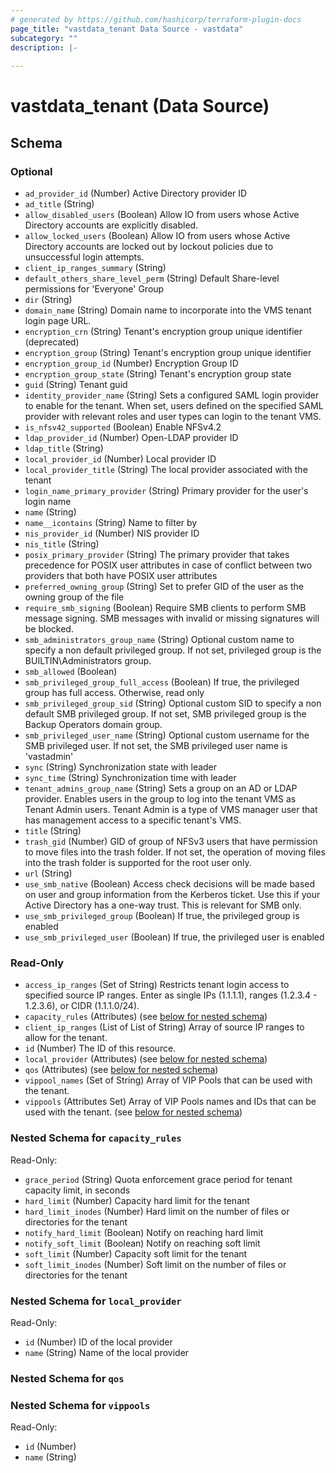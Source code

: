 ```yaml
---
# generated by https://github.com/hashicorp/terraform-plugin-docs
page_title: "vastdata_tenant Data Source - vastdata"
subcategory: ""
description: |-
  
---
```


# vastdata_tenant (Data Source)





<!-- schema generated by tfplugindocs -->
## Schema

### Optional

- `ad_provider_id` (Number) Active Directory provider ID
- `ad_title` (String)
- `allow_disabled_users` (Boolean) Allow IO from users whose Active Directory accounts are explicitly disabled.
- `allow_locked_users` (Boolean) Allow IO from users whose Active Directory accounts are locked out by lockout policies due to unsuccessful login attempts.
- `client_ip_ranges_summary` (String)
- `default_others_share_level_perm` (String) Default Share-level permissions for 'Everyone' Group
- `dir` (String)
- `domain_name` (String) Domain name to incorporate into the VMS tenant login page URL.
- `encryption_crn` (String) Tenant's encryption group unique identifier (deprecated)
- `encryption_group` (String) Tenant's encryption group unique identifier
- `encryption_group_id` (Number) Encryption Group ID
- `encryption_group_state` (String) Tenant's encryption group state
- `guid` (String) Tenant guid
- `identity_provider_name` (String) Sets a configured SAML login provider to enable for the tenant.  When set, users defined on the specified SAML provider with relevant roles and user types can login to the tenant VMS.
- `is_nfsv42_supported` (Boolean) Enable NFSv4.2
- `ldap_provider_id` (Number) Open-LDAP provider ID
- `ldap_title` (String)
- `local_provider_id` (Number) Local provider ID
- `local_provider_title` (String) The local provider associated with the tenant
- `login_name_primary_provider` (String) Primary provider for the user's login name
- `name` (String)
- `name__icontains` (String) Name to filter by
- `nis_provider_id` (Number) NIS provider ID
- `nis_title` (String)
- `posix_primary_provider` (String) The primary provider that takes precedence for POSIX user attributes in case of conflict between two providers that both have POSIX user attributes
- `preferred_owning_group` (String) Set to prefer GID of the user as the owning group of the file
- `require_smb_signing` (Boolean) Require SMB clients to perform SMB message signing. SMB messages with invalid or missing signatures will be blocked.
- `smb_administrators_group_name` (String) Optional custom name to specify a non default privileged group. If not set, privileged group is the BUILTIN\Administrators group.
- `smb_allowed` (Boolean)
- `smb_privileged_group_full_access` (Boolean) If true, the privileged group has full access. Otherwise, read only
- `smb_privileged_group_sid` (String) Optional custom SID to specify a non default SMB privileged group. If not set, SMB privileged group is the Backup Operators domain group.
- `smb_privileged_user_name` (String) Optional custom username for the SMB privileged user. If not set, the SMB privileged user name is 'vastadmin'
- `sync` (String) Synchronization state with leader
- `sync_time` (String) Synchronization time with leader
- `tenant_admins_group_name` (String) Sets a group on an AD or LDAP provider. Enables users in the group to log into the tenant VMS as Tenant Admin users. Tenant Admin is a type of VMS manager user that has management access to a specific tenant's VMS.
- `title` (String)
- `trash_gid` (Number) GID of group of NFSv3 users that have permission to move files into the trash folder. If not set, the operation of moving files into the trash folder is supported for the root user only.
- `url` (String)
- `use_smb_native` (Boolean) Access check decisions will be made based on user and group information from the Kerberos ticket. Use this if your Active Directory has a one-way trust. This is relevant for SMB only.
- `use_smb_privileged_group` (Boolean) If true, the privileged group is enabled
- `use_smb_privileged_user` (Boolean) If true, the privileged user is enabled

### Read-Only

- `access_ip_ranges` (Set of String) Restricts tenant login access to specified source IP ranges. Enter as single IPs (1.1.1.1), ranges (1.2.3.4 - 1.2.3.6), or CIDR (1.1.1.0/24).
- `capacity_rules` (Attributes) (see [below for nested schema](#nestedatt--capacity_rules))
- `client_ip_ranges` (List of List of String) Array of source IP ranges to allow for the tenant.
- `id` (Number) The ID of this resource.
- `local_provider` (Attributes) (see [below for nested schema](#nestedatt--local_provider))
- `qos` (Attributes) (see [below for nested schema](#nestedatt--qos))
- `vippool_names` (Set of String) Array of VIP Pools that can be used with the tenant.
- `vippools` (Attributes Set) Array of VIP Pools names and IDs that can be used with the tenant. (see [below for nested schema](#nestedatt--vippools))

<a id="nestedatt--capacity_rules"></a>
### Nested Schema for `capacity_rules`

Read-Only:

- `grace_period` (String) Quota enforcement grace period for tenant capacity limit, in seconds
- `hard_limit` (Number) Capacity hard limit for the tenant
- `hard_limit_inodes` (Number) Hard limit on the number of files or directories for the tenant
- `notify_hard_limit` (Boolean) Notify on reaching hard limit
- `notify_soft_limit` (Boolean) Notify on reaching soft limit
- `soft_limit` (Number) Capacity soft limit for the tenant
- `soft_limit_inodes` (Number) Soft limit on the number of files or directories for the tenant


<a id="nestedatt--local_provider"></a>
### Nested Schema for `local_provider`

Read-Only:

- `id` (Number) ID of the local provider
- `name` (String) Name of the local provider


<a id="nestedatt--qos"></a>
### Nested Schema for `qos`


<a id="nestedatt--vippools"></a>
### Nested Schema for `vippools`

Read-Only:

- `id` (Number)
- `name` (String)

